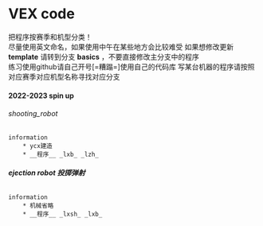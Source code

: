 # VEX code
把程序按赛季和机型分类！  
尽量使用英文命名，如果使用中午在某些地方会比较难受
如果想修改更新 __template__ 请转到分支 __basics__ ，不要直接修改主分支中的程序  
练习使用github请自己开号[=糟蹋=]使用自己的代码库
写某台机器的程序请按照对应赛季对应机型名称寻找对应分支  
#### 2022-2023 spin up  
###### shooting_robot
    information
        * ycx建造
        * __程序__ _lxb_ _lzh_    
###### ___ejection robot 投掷弹射___ 
    information
        * 机械省略
        * __程序__ _lxsh_ _lxb_    
